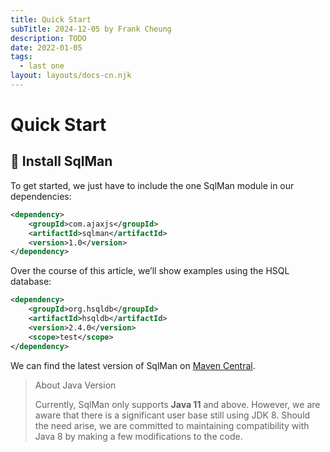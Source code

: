 ```yaml
---
title: Quick Start
subTitle: 2024-12-05 by Frank Cheung
description: TODO
date: 2022-01-05
tags:
  - last one
layout: layouts/docs-cn.njk
---
```

# Quick Start
## 🔧 Install SqlMan
To get started, we just have to include the one SqlMan module in our dependencies:

```xml
<dependency>
    <groupId>com.ajaxjs</groupId>
    <artifactId>sqlman</artifactId>
    <version>1.0</version>
</dependency>
```

Over the course of this article, we’ll show examples using the HSQL database:
```xml
<dependency>
    <groupId>org.hsqldb</groupId>
    <artifactId>hsqldb</artifactId>
    <version>2.4.0</version>
    <scope>test</scope>
</dependency>
```
We can find the latest version of SqlMan on [Maven Central]().

> About Java Version
>
> Currently, SqlMan only supports **Java 11** and above. However, we are aware that there is a significant user base still using JDK 8. Should the need arise, we are committed to maintaining compatibility with Java 8 by making a few modifications to the code.